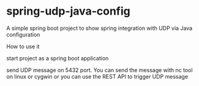 # spring-udp-java-config
A simple spring boot project to show spring integration with UDP via Java configuration

How to use it

start project as a spring boot application

send UDP message on 5432 port. You can send the message with nc tool on linux or cygwin or you can use the REST API to trigger UDP message
